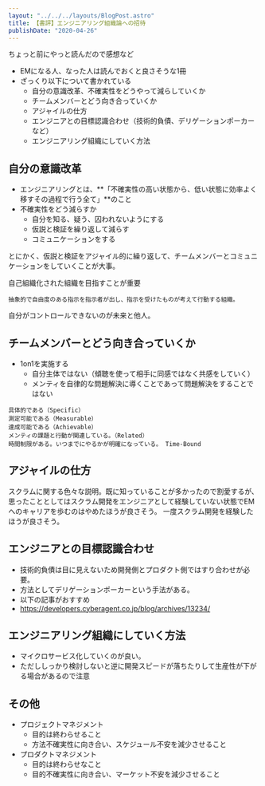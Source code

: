 ```yaml
---
layout: "../../../layouts/BlogPost.astro"
title: 【書評】エンジニアリング組織論への招待
publishDate: "2020-04-26"
---
```


ちょっと前にやっと読んだので感想など

- EMになる人、なった人は読んでおくと良さそうな1冊
- ざっくり以下について書かれている
  - 自分の意識改革、不確実性をどうやって減らしていくか
  - チームメンバーとどう向き合っていくか
  - アジャイルの仕方
  - エンジニアとの目標認識合わせ（技術的負債、デリゲーションポーカーなど）
  - エンジニアリング組織にしていく方法


## 自分の意識改革
- エンジニアリングとは、**「不確実性の高い状態から、低い状態に効率よく移すその過程で行う全て」**のこと
- 不確実性をどう減らすか
  - 自分を知る、疑う、囚われないようにする
  - 仮説と検証を繰り返して減らす
  - コミュニケーションをする

とにかく、仮説と検証をアジャイル的に繰り返して、チームメンバーとコミュニケーションをしていくことが大事。

自己組織化された組織を目指すことが重要

```抽象的で自由度のある指示を指示者が出し、指示を受けたものが考えて行動する組織。```

自分がコントロールできないのが未来と他人。

## チームメンバーとどう向き合っていくか
- 1on1を実施する
    - 自分主体ではない（傾聴を使って相手に同感ではなく共感をしていく）
    - メンティを自律的な問題解決に導くことであって問題解決をすることではない

```
具体的である（Specific）
測定可能である（Measurable）
達成可能である（Achievable）
メンティの課題と行動が関連している。（Related）
時間制限がある。いつまでにやるかが明確になっている。 Time-Bound
```

## アジャイルの仕方
スクラムに関する色々な説明。既に知っていることが多かったので割愛するが、
思ったこととしてはスクラム開発をエンジニアとして経験していない状態でEMへのキャリアを歩むのはやめたほうが良さそう。
一度スクラム開発を経験したほうが良さそう。

## エンジニアとの目標認識合わせ
- 技術的負債は目に見えないため開発側とプロダクト側ではすり合わせが必要。
- 方法としてデリゲーションポーカーという手法がある。
 - 以下の記事がおすすめ
 - https://developers.cyberagent.co.jp/blog/archives/13234/


## エンジニアリング組織にしていく方法
- マイクロサービス化していくのが良い。
- ただししっかり検討しないと逆に開発スピードが落ちたりして生産性が下がる場合があるので注意

## その他
- プロジェクトマネジメント
    - 目的は終わらせること
    - 方法不確実性に向き合い、スケジュール不安を減少させること
- プロダクトマネジメント
    - 目的は終わらせなこと
    - 目的不確実性に向き合い、マーケット不安を減少させること